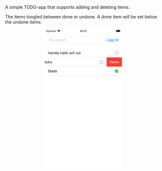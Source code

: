 A simple TODO-app that supports adding and deleting items. 

The items toogled between done or undone. A done item will be set below the undone items.

<div align="center">
  <img src="https://github.com/mstakovska/TODO/blob/main/Simulator%20Screenshot%20-%20iPhone%20SE%20(3rd%20generation).png" alt="Preview" width="250">
</div>
